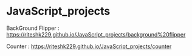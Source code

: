 ﻿# JavaScript_projects
BackGround Flipper : https://riteshk229.github.io/JavaScript_projects/background%20flipper

Counter : https://riteshk229.github.io/JavaScript_projects/counter
